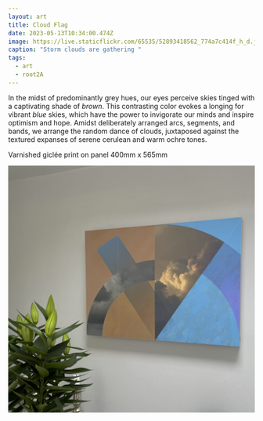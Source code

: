 ```yaml
---
layout: art
title: Cloud Flag
date: 2023-05-13T10:34:00.474Z
image: https://live.staticflickr.com/65535/52893418562_774a7c414f_h_d.jpg
caption: "Storm clouds are gathering "
tags:
  - art
  - root2A
---
```

In the midst of predominantly grey hues, our eyes perceive skies tinged with a captivating shade of *brown*. This contrasting color evokes a longing for vibrant *blue* skies, which have the power to invigorate our minds and inspire optimism and hope. Amidst deliberately arranged arcs, segments, and bands, we arrange the random dance of clouds, juxtaposed against the textured expanses of serene cerulean and warm ochre tones.

Varnished giclée print on panel 400mm x 565mm

![Cloud flag](/uploads/img_2576.jpeg "Cloud flag")